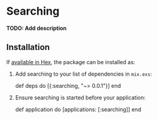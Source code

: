 # Searching

**TODO: Add description**

## Installation

If [available in Hex](https://hex.pm/docs/publish), the package can be installed as:

  1. Add searching to your list of dependencies in `mix.exs`:

        def deps do
          [{:searching, "~> 0.0.1"}]
        end

  2. Ensure searching is started before your application:

        def application do
          [applications: [:searching]]
        end

